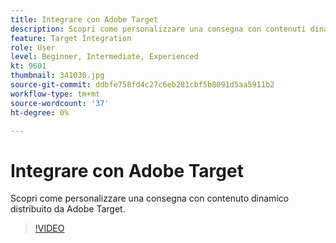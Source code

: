 ```yaml
---
title: Integrare con Adobe Target
description: Scopri come personalizzare una consegna con contenuti dinamici forniti da Adobe Target.
feature: Target Integration
role: User
level: Beginner, Intermediate, Experienced
kt: 9601
thumbnail: 341030.jpg
source-git-commit: ddbfe758fd4c27c6eb281cbf5b8091d5aa5911b2
workflow-type: tm+mt
source-wordcount: '37'
ht-degree: 0%

---
```



# Integrare con Adobe Target

Scopri come personalizzare una consegna con contenuto dinamico distribuito da Adobe Target.

>[!VIDEO](https://video.tv.adobe.com/v/341030?quality=12&learn=on)

